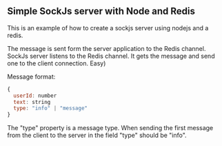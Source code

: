 ## Simple SockJs server with Node and Redis

This is an example of how to create a sockjs server using nodejs and a redis. 

The message is sent form the server application to the Redis channel. SockJs server listens to the Redis channel. It gets the message and send one to the client connection. Easy)

Message format:
```javascript
{
  userId: number
  text: string
  type: "info" | "message"
}
```
The "type" property is a message type. When sending the first message from the client to the server in the field "type" should be "info". 
